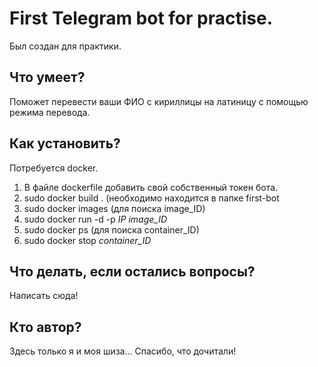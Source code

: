 # First Telegram bot for practise.
Был создан для практики.

## Что умеет?
Поможет перевести ваши ФИО с кириллицы на латиницу с помощью режима перевода.

## Как установить?
Потребуется docker.
1. В файле dockerfile добавить свой собственный токен бота.
2. sudo docker build . (необходимо находится в папке first-bot
3. sudo docker images (для поиска image_ID)
4. sudo docker run -d -p *IP* *image_ID*
5. sudo docker ps (для поиска container_ID)
6. sudo docker stop *container_ID*

## Что делать, если остались вопросы?
Написать сюда! 

## Кто автор?
Здесь только я и моя шиза... Спасибо, что дочитали!
